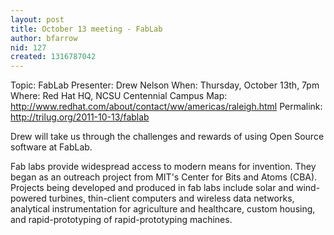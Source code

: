 ```yaml
---
layout: post
title: October 13 meeting - FabLab
author: bfarrow
nid: 127
created: 1316787042
---
```

Topic: FabLab
Presenter: Drew Nelson
When: Thursday, October 13th, 7pm
Where: Red Hat HQ, NCSU Centennial Campus
Map: http://www.redhat.com/about/contact/ww/americas/raleigh.html
Permalink: http://trilug.org/2011-10-13/fablab

Drew will take us through the challenges and rewards of using Open Source software at FabLab.

<!--break-->

Fab labs provide widespread access to modern means for invention. They began as an outreach project from MIT's Center for Bits and Atoms (CBA).  Projects being developed and produced in fab labs include solar and wind-powered turbines, thin-client computers and wireless data networks, analytical instrumentation for agriculture and healthcare, custom housing, and rapid-prototyping of rapid-prototyping machines.


